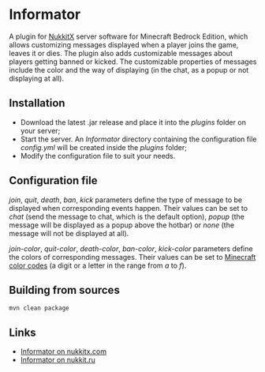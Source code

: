 # Informator
A plugin for [NukkitX][nukkitx] server software for Minecraft Bedrock Edition, which allows customizing messages displayed when a player joins the game, leaves it or dies. The plugin also adds customizable messages about players getting banned or kicked. The customizable properties of messages include the color and the way of displaying (in the chat, as a popup or not displaying at all).

## Installation
- Download the latest .jar release and place it into the _plugins_ folder on your server;
- Start the server. An _Informator_ directory containing the configuration file _config.yml_ will be created inside the _plugins_ folder;
- Modify the configuration file to suit your needs.

## Configuration file
_join_, _quit_, _death_, _ban_, _kick_ parameters define the type of message to be displayed when corresponding events happen. Their values can be set to _chat_ (send the message to chat, which is the default option), _popup_ (the message will be displayed as a popup above the hotbar) or _none_ (the message will not be displayed at all).

_join-color_, _quit-color_, _death-color_, _ban-color_, _kick-color_ parameters define the colors of corresponding messages. Their values can be set to [Minecraft color codes][colors] (a digit or a letter in the range from _a_ to _f_).
  
## Building from sources
`mvn clean package`

## Links
* [Informator on nukkitx.com](https://nukkitx.com/resources/informator.32/)
* [Informator on nukkit.ru](http://forums.voxelwind.com/resources/informator.121/)

[nukkitx]: http://github.com/NukkitX/Nukkit
[colors]: https://minecraft.gamepedia.com/Formatting_codes#Color_codes
